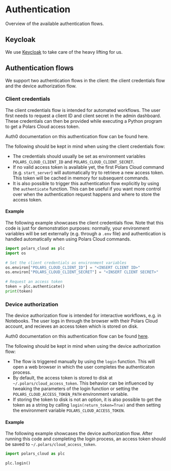 # Authentication

Overview of the available authentication flows.

## Keycloak

We use [Keycloak](https://www.keycloak.org/) to take care of the heavy lifting for us.

## Authentication flows

We support two authentication flows in the client: the client credentials flow and the device
authorization flow.

### Client credentials

The client credentials flow is intended for automated workflows. The user first needs to request a
client ID and client secret in the admin dashboard. These credentials can then be provided while
executing a Python program to get a Polars Cloud access token.

Auth0 documentation on this authentication flow can be found here.

The following should be kept in mind when using the client credentials flow:

- The credentials should usually be set as environment variables `POLARS_CLOUD_CLIENT_ID` and
  `POLARS_CLOUD_CLIENT_SECRET`.
- If no valid access token is available yet, the first Polars Cloud command (e.g. `start_server`)
  will automatically try to retrieve a new access token. This token will be cached in memory for
  subsequent commands.
- It is also possible to trigger this authentication flow explicitly by using the `authenticate`
  function. This can be useful if you want more control over when the authentication request happens
  and where to store the access token.

#### Example

The following example showcases the client credentials flow. Note that this code is just for
demonstration purposes: normally, your environment variables will be set externally (e.g. through a
`.env` file) and authentication is handled automatically when using Polars Cloud commands.

```python
import polars_cloud as plc
import os
​
# Set the client credentials as environment variables
os.environ["POLARS_CLOUD_CLIENT_ID"] = "<INSERT CLIENT ID>"
os.environ["POLARS_CLOUD_CLIENT_SECRET"] = "<INSERT CLIENT SECRET>"
​
# Request an access token
token = plc.authenticate()
print(token)
```

### Device authorization

The device authorization flow is intended for interactive workflows, e.g. in Notebooks. The user
logs in through the browser with their Polars Cloud account, and recieves an access token which is
stored on disk.

Auth0 documentation on this authentication flow can be found
[here](https://auth0.com/docs/get-started/authentication-and-authorization-flow/device-authorization-flow).

The following should be kept in mind when using the device authorization flow:

- The flow is triggered manually by using the `login` function. This will open a web browser in
  which the user completes the authenticaton process.
- By default, the access token is stored to disk at `~/.polars/cloud_access_token`. This behavior
  can be influenced by tweaking the parameters of the login function or setting the
  `POLARS_CLOUD_ACCESS_TOKEN_PATH` environment variable.
- If storing the token to disk is not an option, it is also possible to get the token as a string by
  calling `login(return_token=True)` and then setting the environment variable
  `POLARS_CLOUD_ACCESS_TOKEN`.

#### Example

The following example showcases the device authorization flow. After running this code and
completing the login process, an access token should be saved to `~/.polars/cloud_access_token`.

```python
import polars_cloud as plc
​
plc.login()
```
